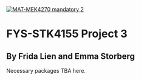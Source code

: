 [![MAT-MEK4270 mandatory 2](https://github.com/emmastorberg/FYS-STK4155_Project3/.github/workflows/main.yml/badge.svg)](https://github.com/emmastorberg/FYS-STK4155_Project3/.github/workflows/main.yml)

# FYS-STK4155 Project 3
## By Frida Lien and Emma Storberg

Necessary packages TBA here.
